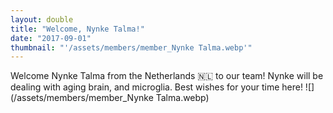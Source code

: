 ```yaml
---
layout: double
title: "Welcome, Nynke Talma!"
date: "2017-09-01"
thumbnail: "'/assets/members/member_Nynke Talma.webp'"
---
```

 Welcome Nynke Talma from the Netherlands 🇳🇱 to our team! Nynke will be dealing with aging brain, and microglia. Best wishes for your time here!
 ![](/assets/members/member_Nynke Talma.webp)

 